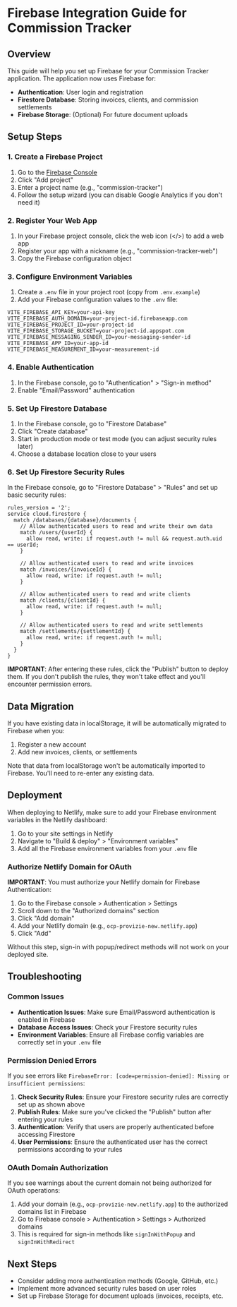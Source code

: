 # Firebase Integration Guide for Commission Tracker

## Overview

This guide will help you set up Firebase for your Commission Tracker application. The application now uses Firebase for:

- **Authentication**: User login and registration
- **Firestore Database**: Storing invoices, clients, and commission settlements
- **Firebase Storage**: (Optional) For future document uploads

## Setup Steps

### 1. Create a Firebase Project

1. Go to the [Firebase Console](https://console.firebase.google.com/)
2. Click "Add project"
3. Enter a project name (e.g., "commission-tracker")
4. Follow the setup wizard (you can disable Google Analytics if you don't need it)

### 2. Register Your Web App

1. In your Firebase project console, click the web icon (</>) to add a web app
2. Register your app with a nickname (e.g., "commission-tracker-web")
3. Copy the Firebase configuration object

### 3. Configure Environment Variables

1. Create a `.env` file in your project root (copy from `.env.example`)
2. Add your Firebase configuration values to the `.env` file:

```
VITE_FIREBASE_API_KEY=your-api-key
VITE_FIREBASE_AUTH_DOMAIN=your-project-id.firebaseapp.com
VITE_FIREBASE_PROJECT_ID=your-project-id
VITE_FIREBASE_STORAGE_BUCKET=your-project-id.appspot.com
VITE_FIREBASE_MESSAGING_SENDER_ID=your-messaging-sender-id
VITE_FIREBASE_APP_ID=your-app-id
VITE_FIREBASE_MEASUREMENT_ID=your-measurement-id
```

### 4. Enable Authentication

1. In the Firebase console, go to "Authentication" > "Sign-in method"
2. Enable "Email/Password" authentication

### 5. Set Up Firestore Database

1. In the Firebase console, go to "Firestore Database"
2. Click "Create database"
3. Start in production mode or test mode (you can adjust security rules later)
4. Choose a database location close to your users

### 6. Set Up Firestore Security Rules

In the Firebase console, go to "Firestore Database" > "Rules" and set up basic security rules:

```
rules_version = '2';
service cloud.firestore {
  match /databases/{database}/documents {
    // Allow authenticated users to read and write their own data
    match /users/{userId} {
      allow read, write: if request.auth != null && request.auth.uid == userId;
    }
    
    // Allow authenticated users to read and write invoices
    match /invoices/{invoiceId} {
      allow read, write: if request.auth != null;
    }
    
    // Allow authenticated users to read and write clients
    match /clients/{clientId} {
      allow read, write: if request.auth != null;
    }
    
    // Allow authenticated users to read and write settlements
    match /settlements/{settlementId} {
      allow read, write: if request.auth != null;
    }
  }
}
```

**IMPORTANT**: After entering these rules, click the "Publish" button to deploy them. If you don't publish the rules, they won't take effect and you'll encounter permission errors.


## Data Migration

If you have existing data in localStorage, it will be automatically migrated to Firebase when you:

1. Register a new account
2. Add new invoices, clients, or settlements

Note that data from localStorage won't be automatically imported to Firebase. You'll need to re-enter any existing data.

## Deployment

When deploying to Netlify, make sure to add your Firebase environment variables in the Netlify dashboard:

1. Go to your site settings in Netlify
2. Navigate to "Build & deploy" > "Environment variables"
3. Add all the Firebase environment variables from your `.env` file

### Authorize Netlify Domain for OAuth

**IMPORTANT**: You must authorize your Netlify domain for Firebase Authentication:

1. Go to the Firebase console > Authentication > Settings
2. Scroll down to the "Authorized domains" section
3. Click "Add domain"
4. Add your Netlify domain (e.g., `ocp-provizie-new.netlify.app`)
5. Click "Add"

Without this step, sign-in with popup/redirect methods will not work on your deployed site.

## Troubleshooting

### Common Issues

- **Authentication Issues**: Make sure Email/Password authentication is enabled in Firebase
- **Database Access Issues**: Check your Firestore security rules
- **Environment Variables**: Ensure all Firebase config variables are correctly set in your `.env` file

### Permission Denied Errors

If you see errors like `FirebaseError: [code=permission-denied]: Missing or insufficient permissions`:

1. **Check Security Rules**: Ensure your Firestore security rules are correctly set up as shown above
2. **Publish Rules**: Make sure you've clicked the "Publish" button after entering your rules
3. **Authentication**: Verify that users are properly authenticated before accessing Firestore
4. **User Permissions**: Ensure the authenticated user has the correct permissions according to your rules

### OAuth Domain Authorization

If you see warnings about the current domain not being authorized for OAuth operations:

1. Add your domain (e.g., `ocp-provizie-new.netlify.app`) to the authorized domains list in Firebase
2. Go to Firebase console > Authentication > Settings > Authorized domains
3. This is required for sign-in methods like `signInWithPopup` and `signInWithRedirect`

## Next Steps

- Consider adding more authentication methods (Google, GitHub, etc.)
- Implement more advanced security rules based on user roles
- Set up Firebase Storage for document uploads (invoices, receipts, etc.